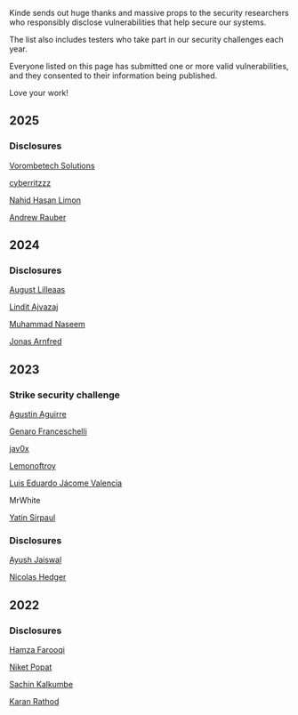 
Kinde sends out huge thanks and massive props to the security researchers who responsibly disclose vulnerabilities that help secure our systems.

The list also includes testers who take part in our security challenges each year.

Everyone listed on this page has submitted one or more valid vulnerabilities, and they consented to their information being published.

Love your work!

## 2025

### Disclosures

[Vorombetech Solutions](https://www.vorombetech.com/)

[cyberritzzz](https://www.linkedin.com/in/prerit-yaduvanshi)

[Nahid Hasan Limon](https://x.com/nh___limon)

[Andrew Rauber](https://www.linkedin.com/in/andrew-rauber/)

## 2024

### Disclosures

[August Lilleaas](https://www.linkedin.com/in/augustlilleaas/)

[Lindit Ajvazaj](https://www.linkedin.com/in/lindit-ajvazaj/)

[Muhammad Naseem](https://www.linkedin.com/in/muhammad-naseem-746363229/)

[Jonas Arnfred](https://www.linkedin.com/in/jonasarnfred/)

## 2023

### Strike security challenge

[Agustin Aguirre](https://www.linkedin.com/in/agus1/)

[Genaro Franceschelli](https://www.linkedin.com/in/g-franceschelli/)

[jav0x](https://www.linkedin.com/in/javier-bernardo-210b70178/)

[Lemonoftroy](https://www.linkedin.com/in/apedrazzoli)

[Luis Eduardo Jácome Valencia](https://www.linkedin.com/in/mortalpoison/)

MrWhite

[Yatin Sirpaul](https://in.linkedin.com/in/yatin-sirpaul-7a323674)

### Disclosures

[Ayush Jaiswal](https://www.linkedin.com/in/jaiswal-ayush/)

[Nicolas Hedger](https://www.linkedin.com/in/nhedger/)

## 2022

### Disclosures

[Hamza Farooqi](https://www.linkedin.com/in/hamza-farooqi-a87509204)

[Niket Popat](https://twitter.com/niketatbar)

[Sachin Kalkumbe](https://www.linkedin.com/in/sachin-kalkumbe-462824201/)

[Karan Rathod](https://www.linkedin.com/in/karan-rathod-35aa951b1)
